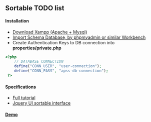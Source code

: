 ## Sortable TODO list

#### Installation
- [Download Xampp (Apache + Mysql)](http://sourceforge.net/projects/xampp/)
- [Import Schema Database, by phpmyadmin or similar Workbench](http://www.cruzalosdedos.es/sortable-list/db/sortable-list-schema.sql)
- Create Authentication Keys to DB connection into **properties/private.php**
```php
<?php 
    // DATABASE CONNECTION
    define("CONN_USER", "user-connection");
    define("CONN_PASS", "apss-db-connection");
 ?>
```

#### Specifications
- [Full tutorial](http://www.funcion13.com/lista-de-elementos-ordenables-y-editables-usando-html5-jquery-php-y-mysql/)
- [Jquery UI sortable interface](http://api.jqueryui.com/sortable/)

#### [Demo](http://www.cruzalosdedos.es/sortable-list/public/index.php)